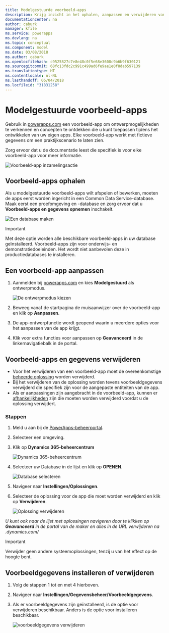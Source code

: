 ```yaml
---
title: Modelgestuurde voorbeeld-apps
description: Krijg inzicht in het ophalen, aanpassen en verwijderen van modelgestuurde voorbeeld-apps.
documentationcenter: na
author: caburk
manager: kfile
ms.service: powerapps
ms.devlang: na
ms.topic: conceptual
ms.component: model
ms.date: 03/08/2018
ms.author: caburk
ms.openlocfilehash: c9525827c7e8e48c0f5e68e3608c9b6b9f630121
ms.sourcegitcommit: 68fc13fdc2c991c499ad6fe9ae1e0f8dab597139
ms.translationtype: HT
ms.contentlocale: nl-NL
ms.lasthandoff: 06/04/2018
ms.locfileid: "31831258"
---
```

# <a name="model-driven-sample-apps"></a>Modelgestuurde voorbeeld-apps

Gebruik in [powerapps.com](https://powerapps.com) een voorbeeld-app om ontwerpmogelijkheden te verkennen en concepten te ontdekken die u kunt toepassen tijdens het ontwikkelen van uw eigen apps. Elke voorbeeld-app werkt met fictieve gegevens om een praktijkscenario te laten zien. 

Zorg ervoor dat u de documentatie leest die specifiek is voor elke voorbeeld-app voor meer informatie. 

![Voorbeeld-app inzamelingsactie](media/overview-model-driven-samples/fundraiser-app1.png)


## <a name="get-sample-apps"></a>Voorbeeld-apps ophalen

Als u modelgestuurde voorbeeld-apps wilt afspelen of bewerken, moeten de apps eerst worden ingericht in een Common Data Service-database. Maak eerst een proefomgeving en -database en zorg ervoor dat u **Voorbeeld-apps en gegevens opnemen** inschakelt.

![Een database maken](media/overview-model-driven-samples/create-database1.png)


> [!IMPORTANT]
> Met deze optie worden alle beschikbare voorbeeld-apps in uw database geïnstalleerd. Voorbeeld-apps zijn voor onderwijs- en demonstratiedoeleinden. Het wordt niet aanbevolen deze in productiedatabases te installeren. 

## <a name="customize-a-sample-app"></a>Een voorbeeld-app aanpassen

1. Aanmelden bij [powerapps.com](https://powerapps.com) en kies **Modelgestuurd** als ontwerpmodus. 

    ![De ontwerpmodus kiezen](media/overview-model-driven-samples/choose-design-mode.png)

2. Beweeg vanaf de startpagina de muisaanwijzer over de voorbeeld-app en klik op **Aanpassen**.
3. De app-ontwerpfunctie wordt geopend waarin u meerdere opties voor het aanpassen van de app krijgt. 
4. Klik voor extra functies voor aanpassen op **Geavanceerd** in de linkernavigatiebalk in de portal.

## <a name="remove-sample-apps-and-data"></a>Voorbeeld-apps en gegevens verwijderen 
- Voor het verwijderen van een voorbeeld-app moet de overeenkomstige [beheerde oplossing](https://docs.microsoft.com/dynamics365/customer-engagement/developer/uninstall-delete-solution) worden verwijderd. 
- Bij het verwijderen van de oplossing worden tevens voorbeeldgegevens verwijderd die specifiek zijn voor de aangepaste entiteiten van de app.
- Als er aanpassingen zijn aangebracht in de voorbeeld-app, kunnen er [afhankelijkheden](https://docs.microsoft.com/dynamics365/customer-engagement/developer/dependency-tracking-solution-components) zijn die moeten worden verwijderd voordat u de oplossing verwijdert.

### <a name="steps"></a>Stappen
1. Meld u aan bij de [PowerApps-beheerportal](https://admin.powerapps.com).

2. Selecteer een omgeving.

3. Klik op **Dynamics 365-beheercentrum** 

    ![Dynamics 365-beheercentrum](media/overview-model-driven-samples/admin-center.png)

4. Selecteer uw Database in de lijst en klik op **OPENEN**.

    ![Database selecteren](media/overview-model-driven-samples/select-database.png)

5. Navigeer naar **Instellingen/Oplossingen**.

6. Selecteer de oplossing voor de app die moet worden verwijderd en klik op **Verwijderen**.

    ![Oplossing verwijderen](media/overview-model-driven-samples/delete-solution.png)

*U kunt ook naar de lijst met oplossingen navigeren door te klikken op **Geavanceerd** in de portal van de maker en alles in de URL verwijderen na .dynamics.com/*

> [!IMPORTANT]
> Verwijder geen andere systeemoplossingen, tenzij u van het effect op de hoogte bent.

## <a name="install-or-uninstall-sample-data"></a>Voorbeeldgegevens installeren of verwijderen
1. Volg de stappen 1 tot en met 4 hierboven.
2. Navigeer naar **Instellingen/Gegevensbeheer/Voorbeeldgegevens**.
3. Als er voorbeeldgegevens zijn geïnstalleerd, is de optie voor verwijderen beschikbaar. Anders is de optie voor installeren beschikbaar. 

    ![voorbeeldgegevens verwijderen](media/overview-model-driven-samples/remove-sample-data.png)




